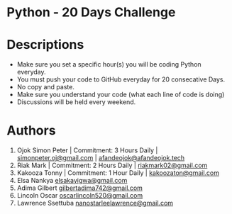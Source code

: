 # Python - 20 Days Challenge

# Descriptions

- Make sure you set a specific hour(s) you will be coding Python everyday.
- You must push your code to GitHub everyday for 20 consecative Days.
- No copy and paste.
- Make sure you understand your code (what each line of code is doing)
- Discussions will be held every weekend.

# Authors

1. Ojok Simon Peter | Commitment: 3 Hours Daily | <simonpeter.oj@gmail.com> | <afandeojok@afandeojok.tech>
2. Riak Mark | Commitment: 2 Hours Daily | <riakmark02@gmail.com>
3. Kakooza Tonny | Commitment: 1 Hour Daily | <kakoozaton@gmail.com>
4. Elsa Nankya <elsakayigwa@gmail.com>
5. Adima Gilbert <gilbertadima742@gmail.com>
6. Lincoln Oscar <oscarlincoln520@gmail.com>
7. Lawrence Ssettuba <nanostarleelawrence@gmail.com>
